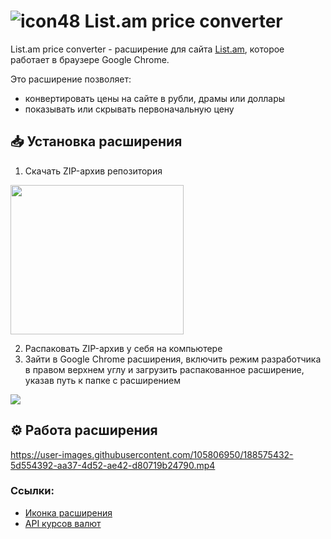 # ![icon48](https://user-images.githubusercontent.com/105806950/188480506-e716adf5-8585-46af-a475-20216a7e7293.png) List.am price converter


List.am price converter - расширение для сайта [List.am](https://www.list.am/ru/), которое работает в браузере Google Chrome.  
  
Это расширение позволяет:
+  конвертировать цены на сайте в рубли, драмы или доллары
+  показывать или скрывать первоначальную цену

## 📥 Установка расширения
1. Скачать ZIP-архив репозитория
<img src="https://user-images.githubusercontent.com/105806950/188563489-79b5d867-dc7a-4546-aa02-e9e7a75ad89c.jpg" width="277" height="239">


2. Распаковать ZIP-архив у себя на компьютере
3. Зайти в Google Chrome расширения, включить режим разработчика в правом верхнем углу и загрузить распакованное расширение, указав путь к папке с расширением  
<img src="https://user-images.githubusercontent.com/105806950/188486370-b9d34e3a-3557-4d75-9307-5ec58b77c0e3.png">

## ⚙️ Работа расширения

https://user-images.githubusercontent.com/105806950/188575432-5d554392-aa37-4d52-ae42-d80719b24790.mp4

### Ссылки:
+ [Иконка расширения](https://icons8.com/icon/41622/synchronize) 
+ [API курсов валют](https://cur.su/pages/api)


